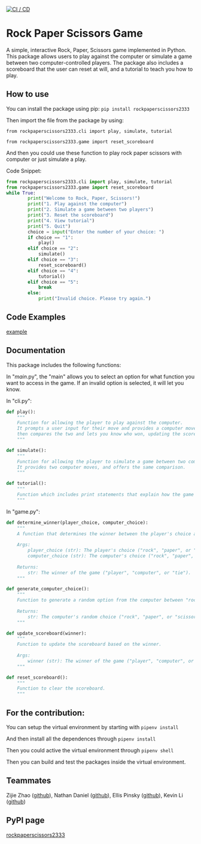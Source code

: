 [![CI / CD](https://github.com/software-students-spring2024/pysong/actions/workflows/build.yaml/badge.svg)](https://github.com/software-students-spring2024/pysong/actions/workflows/build.yaml)
# Rock Paper Scissors Game

A simple, interactive Rock, Paper, Scissors game implemented in Python. This package allows users to play against the computer or simulate a game between two computer-controlled players. The package also includes a scoreboard that the user can reset at will, and a tutorial to teach you how to play.


## How to use

You can install the package using pip:
```pip install rockpaperscissors2333```

Then import the file from the package by using:

```from rockpaperscissors2333.cli import play, simulate, tutorial```

```from rockpaperscissors2333.game import reset_scoreboard```

And then you could use these function to play rock paper scissors with computer or just simulate a play.

Code Snippet:
```python
from rockpaperscissors2333.cli import play, simulate, tutorial
from rockpaperscissors2333.game import reset_scoreboard
while True:
        print("Welcome to Rock, Paper, Scissors!")
        print("1. Play against the computer")
        print("2. Simulate a game between two players")
        print("3. Reset the scoreboard")
        print("4. View tutorial")
        print("5. Quit")
        choice = input("Enter the number of your choice: ")
        if choice == "1":
            play()
        elif choice == "2":
            simulate()
        elif choice == "3":
            reset_scoreboard()
        elif choice == "4":
            tutorial()
        elif choice == "5":
            break
        else:
            print("Invalid choice. Please try again.")   
```

## Code Examples
[example](https://github.com/ZijieZha0/code-example)


## Documentation

This package includes the following functions:

In "_main_.py", the "main" allows you to select an option for what function you want to access in the game. If an invalid option is selected, it will let you know.

In "cli.py":

```python
def play(): 
    """
    Function for allowing the player to play against the computer. 
    It prompts a user input for their move and provides a computer move, 
    then compares the two and lets you know who won, updating the scoreboard.
    """

def simulate(): 
    """
    Function for allowing the player to simulate a game between two computer players. 
    It provides two computer moves, and offers the same comparison.
    """

def tutorial(): 
    """
    Function which includes print statements that explain how the game works to the user.
    """
```


In "game.py":

```python   
def determine_winner(player_choice, computer_choice): 
    """
    A function that determines the winner between the player's choice and the computer's choice.
    
    Args:
        player_choice (str): The player's choice ("rock", "paper", or "scissors").
        computer_choice (str): The computer's choice ("rock", "paper", or "scissors").
    
    Returns:
        str: The winner of the game ("player", "computer", or "tie").
    """

def generate_computer_choice(): 
    """
    Function to generate a random option from the computer between "rock," "paper," and "scissors".
    
    Returns:
        str: The computer's random choice ("rock", "paper", or "scissors").
    """

def update_scoreboard(winner): 
    """
    Function to update the scoreboard based on the winner.
    
    Args:
        winner (str): The winner of the game ("player", "computer", or "tie").
    """

def reset_scoreboard(): 
    """
    Function to clear the scoreboard.
    """
```

## For the contribution:

You can setup the virtual environment by starting with ```pipenv install```

And then install all the dependences through ```pipenv install```

Then you could active the virtual environment through ```pipenv shell```

Then you can build and test the packages inside the virtual environment.




## Teammates

Zijie Zhao ([github](https://github.com/ZijieZha0)), Nathan Daniel ([github](https://github.com/WayyGood)), Ellis Pinsky ([github](https://github.com/ellispinsky)), Kevin Li ([github](https://github.com/Kevinli712390))


## PyPI page

[rockpaperscissors2333](https://pypi.org/project/rockpaperscissors2333/)
